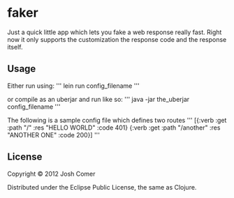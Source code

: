 # faker

Just a quick little app which lets you fake a web response really
fast.
Right now it only supports the customization the response code and the
response itself.

## Usage

Either run using:
'''
lein run config_filename
'''

or compile as an uberjar and run like so:
'''
java -jar the_uberjar config_filename
'''

The following is a sample config file which defines two routes
'''
[{:verb :get
  :path "/"
  :res "HELLO WORLD"
  :code 401}
 {:verb :get
  :path "/another"
  :res "ANOTHER ONE"
  :code 200}]
'''

## License

Copyright © 2012 Josh Comer

Distributed under the Eclipse Public License, the same as Clojure.
